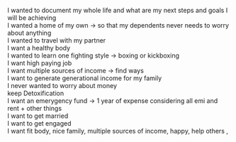 I wanted to document my whole life and what are my next steps and goals I will be achieving  
I wanted a home of my own -> so that my dependents never needs to worry about anything  
I wanted to travel with my partner  
I want a healthy body  
I wanted to learn one fighting style -> boxing or kickboxing  
I want high paying job  
I want multiple sources of income -> find ways  
I want to generate generational income for my family  
I never wanted to worry about money  
keep Detoxification  
I want an emerygency fund -> 1 year of expense considering all emi and rent + other things  
I want to get married  
I want to get engaged  
I want fit body, nice family, multiple sources of income, happy, help others ,



